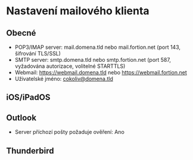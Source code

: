 # Nastavení mailového klienta

## Obecné
- POP3/IMAP server:	mail.domena.tld nebo mail.fortion.net (port 143, šifrování TLS/SSL)
- SMTP server:	smtp.domena.tld nebo smtp.fortion.net (port 587, vyžadována autorizace, volitelné STARTTLS)
- Webmail:	https://webmail.domena.tld nebo https://webmail.fortion.net
- Uživatelské jméno:	cokoliv@domena.tld

## iOS/iPadOS


## Outlook
- Server příchozí pošty požaduje ověření: Ano


## Thunderbird
